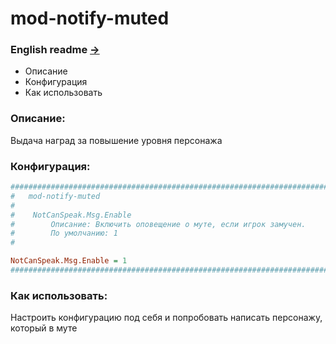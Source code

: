 # mod-notify-muted

### English readme [->](https://github.com/Winfidonarleyan/kargatum-system/tree/master/src/mod-notify-muted/README_eng.md)

- Описание
- Конфигурация
- Как использовать

### Описание:
Выдача наград за повышение уровня персонажа

### Конфигурация:
```ini
###################################################################################################
#	mod-notify-muted
#
#    NotCanSpeak.Msg.Enable
#        Описание: Включить оповещение о муте, если игрок замучен.
#        По умолчанию: 1
#

NotCanSpeak.Msg.Enable = 1
###################################################################################################
```

### Как использовать:
Настроить конфигурацию под себя и попробовать написать персонажу, который в муте
